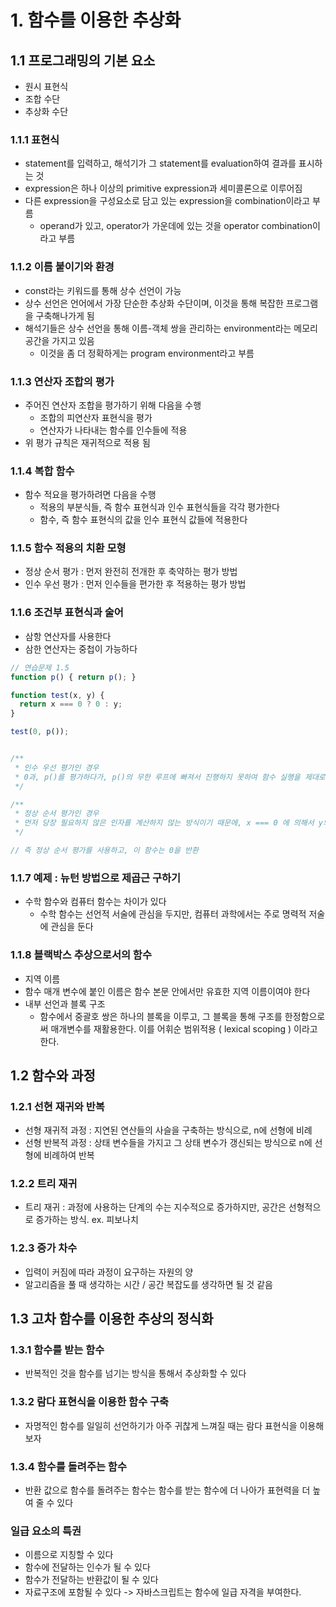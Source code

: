 # 1. 함수를 이용한 추상화

## 1.1 프로그래밍의 기본 요소

- 원시 표현식
- 조합 수단
- 추상화 수단

### 1.1.1 표현식
- statement를 입력하고, 해석기가 그 statement를 evaluation하여 결과를 표시하는 것
- expression은 하나 이상의 primitive expression과 세미콜론으로 이루어짐
- 다른 expression을 구성요소로 담고 있는 expression을 combination이라고 부름
  - operand가 있고, operator가 가운데에 있는 것을 operator combination이라고 부름

### 1.1.2 이름 붙이기와 환경

- const라는 키워드를 통해 상수 선언이 가능
- 상수 선언은 언어에서 가장 단순한 추상화 수단이며, 이것을 통해 복잡한 프로그램을 구축해나가게 됨
- 해석기들은 상수 선언을 통해 이름-객체 쌍을 관리하는 environment라는 메모리 공간을 가지고 있음
  - 이것을 좀 더 정확하게는 program environment라고 부름

### 1.1.3 연산자 조합의 평가

- 주어진 연산자 조합을 평가하기 위해 다음을 수행
  - 조합의 피연산자 표현식을 평가
  - 연산자가 나타내는 함수를 인수들에 적용
- 위 평가 규칙은 재귀적으로 적용 됨


### 1.1.4 복합 함수

- 함수 적요을 평가하려면 다음을 수행
  - 적용의 부분식들, 즉 함수 표현식과 인수 표현식들을 각각 평가한다
  - 함수, 즉 함수 표현식의 값을 인수 표현식 값들에 적용한다

### 1.1.5 함수 적용의 치환 모형

- 정상 순서 평가 : 먼저 완전히 전개한 후 축약하는 평가 방법
- 인수 우선 평가 : 먼저 인수들을 편가한 후 적용하는 평가 방법

### 1.1.6 조건부 표현식과 술어

- 삼항 연산자를 사용한다
- 삼한 연산자는 중첩이 가능하다

```js
// 연습문제 1.5
function p() { return p(); }

function test(x, y) {
  return x === 0 ? 0 : y;
}

test(0, p());


/**
 * 인수 우선 평가인 경우
 * 0과, p()를 평가하다가, p()의 무한 루프에 빠져서 진행하지 못하여 함수 실행을 제대로 하지 못함.
 */

/**
 * 정상 순서 평가인 경우
 * 먼저 당장 필요하지 않은 인자를 계산하지 않는 방식이기 때문에, x === 0 에 의해서 y의 평가는 버려져서, 결과는 0을 반환함.
 */

// 즉 정상 순서 평가를 사용하고, 이 함수는 0을 반환
```

### 1.1.7 예제 : 뉴턴 방법으로 제곱근 구하기

- 수학 함수와 컴퓨터 함수는 차이가 있다
  - 수학 함수는 선언적 서술에 관심을 두지만, 컴퓨터 과학에서는 주로 명력적 저술에 관심을 둔다

### 1.1.8 블랙박스 추상으로서의 함수

- 지역 이름
 - 함수 매개 변수에 붙인 이름은 함수 본문 안에서만 유효한 지역 이름이여야 한다
- 내부 선언과 블록 구조
  - 함수에서 중괄호 쌍은 하나의 블록을 이루고, 그 블록을 통해 구조를 한정함으로써 매개변수를 재활용한다. 이를 어휘순 범위적용 ( lexical scoping ) 이라고한다.

## 1.2 함수와 과정

### 1.2.1 선현 재귀와 반복

- 선형 재귀적 과정 : 지연된 연산들의 사슬을 구축하는 방식으로, n에 선형에 비례
- 선형 반복적 과정 : 상태 변수들을 가지고 그 상태 변수가 갱신되는 방식으로 n에 선형에 비례하여 반복

### 1.2.2 트리 재귀

- 트리 재귀 : 과정에 사용하는 단계의 수는 지수적으로 증가하지만, 공간은 선형적으로 증가하는 방식. ex. 피보나치

### 1.2.3 증가 차수

- 입력이 커짐에 따라 과정이 요구하는 자원의 양
- 알고리즘을 풀 때 생각하는 시간 / 공간 복잡도를 생각하면 될 것 같음

## 1.3 고차 함수를 이용한 추상의 정식화

### 1.3.1 함수를 받는 함수
- 반복적인 것을 함수를 넘기는 방식을 통해서 추상화할 수 있다

### 1.3.2 람다 표현식을 이용한 함수 구축
- 자명적인 함수를 일일히 선언하기가 아주 귀찮게 느껴질 때는 람다 표현식을 이용해보자

### 1.3.4 함수를 돌려주는 함수
- 반환 값으로 함수를 돌려주는 함수는 함수를 받는 함수에 더 나아가 표현력을 더 높여 줄 수 있다

### 일급 요소의 특권
- 이름으로 지칭할 수 있다
- 함수에 전달하는 인수가 될 수 있다
- 함수가 전달하는 반환값이 될 수 있다
- 자료구조에 포함될 수 있다
-> 자바스크립트는 함수에 일급 자격을 부여한다.
